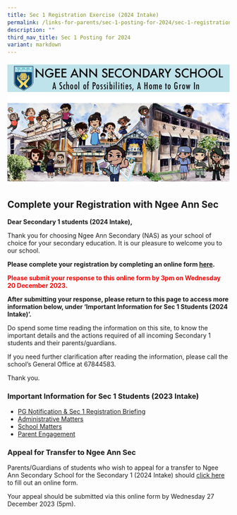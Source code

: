 ```yaml
---
title: Sec 1 Registration Exercise (2024 Intake)
permalink: /links-for-parents/sec-1-posting-for-2024/sec-1-registration-exercise-2024-intake/
description: ""
third_nav_title: Sec 1 Posting for 2024
variant: markdown
---
```

![](/images/Sec1RegA.jpg)

## Complete your Registration with Ngee Ann Sec

**Dear Secondary 1 students (2024 Intake),**

Thank you for choosing Ngee Ann Secondary (NAS) as your school of choice for your secondary education. It is our pleasure to welcome you to our school. 

**Please complete your registration by completing an online form [here](https://form.gov.sg/6554c5d94833110012f97115).**

<b style="color:red;">Please submit your response to this online form by 3pm on Wednesday 20 December 2023.</b>

**After submitting your response, please return to this page to access more information below, under ‘Important Information for Sec 1 Students (2024 Intake)’.**

Do spend some time reading the information on this site, to know the important details and the actions required of all incoming Secondary 1 students and their parents/guardians.

If you need further clarification after reading the information, please call the school’s General Office at 67844583. 

Thank you.

### Important Information for Sec 1 Students (2023 Intake)

* [PG Notification &amp; Sec 1 Registration Briefing](/links-for-parents/sec-1-posting-for-2023/pg-notifications-n-sec-1-registration-briefing)
* [Administrative Matters](/links-for-parents/sec-1-posting-for-2023/administrative-matters)
* [School Matters](/links-for-parents/sec-1-posting-for-2023/school-matters)
* [Parent Engagement](/links-for-parents/sec-1-posting-for-2023/parent-engagement)

### Appeal for Transfer to Ngee Ann Sec

Parents/Guardians of students who wish to appeal for a transfer to Ngee Ann Secondary School for the Secondary 1 (2024 Intake) should [click here](https://form.gov.sg/6578eeef869e0a001257cb19) to fill out an online form.

Your appeal should be submitted via this online form by Wednesday 27 December 2023 (5pm).